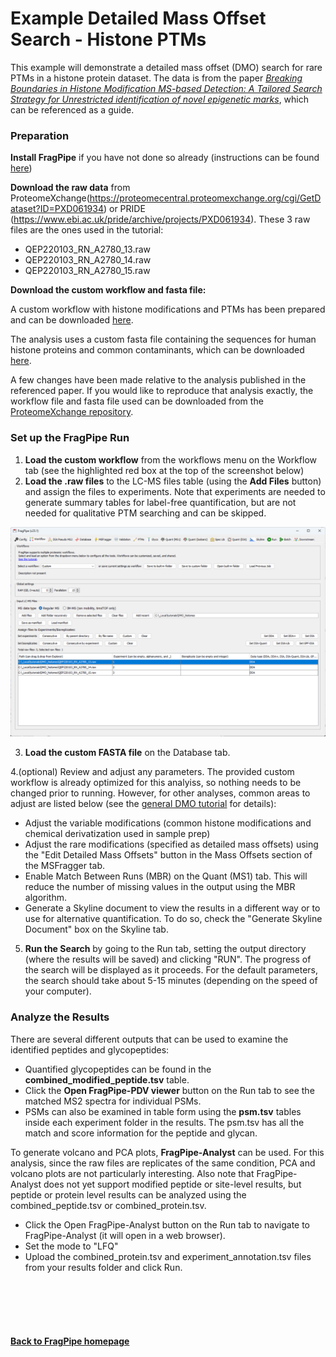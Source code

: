 # Example Detailed Mass Offset Search - Histone PTMs

This example will demonstrate a detailed mass offset (DMO) search for rare PTMs in a histone protein dataset. The data is from the paper [*Breaking Boundaries in Histone Modification MS-based Detection: A Tailored Search Strategy for Unrestricted identification of novel epigenetic marks*](https://proteomecentral.proteomexchange.org/cgi/GetDataset?ID=PXD061934), which can be referenced as a guide. 

### Preparation 
**Install FragPipe** if you have not done so already (instructions can be found [here](https://fragpipe.nesvilab.org/docs/tutorial_fragpipe.html#configure-fragpipe))  

**Download the raw data** from ProteomeXchange(https://proteomecentral.proteomexchange.org/cgi/GetDataset?ID=PXD061934) or PRIDE (https://www.ebi.ac.uk/pride/archive/projects/PXD061934). These 3 raw files are the ones used in the tutorial:
  - QEP220103_RN_A2780_13.raw
  - QEP220103_RN_A2780_14.raw
  - QEP220103_RN_A2780_15.raw


**Download the custom workflow and fasta file:** 

A custom workflow with histone modifications and PTMs has been prepared and can be downloaded [here](https://raw.githubusercontent.com/Nesvilab/FragPipe/gh-pages/files/histones-dmo-example.workflow). 

The analysis uses a custom fasta file containing the sequences for human histone proteins and common contaminants, which can be downloaded [here](https://raw.githubusercontent.com/Nesvilab/FragPipe/gh-pages/files/HumanHistones-contam-decoys.fasta). 

A few changes have been made relative to the analysis published in the referenced paper. If you would like to reproduce that analysis exactly, the workflow file and fasta file used can be downloaded from the [ProteomeXchange repository](https://proteomecentral.proteomexchange.org/cgi/GetDataset?ID=PXD061934). 

### Set up the FragPipe Run

1) **Load the custom workflow** from the workflows menu on the Workflow tab (see the highlighted red box at the top of the screenshot below)
2) **Load the .raw files** to the LC-MS files table (using the **Add Files** button) and assign the files to experiments. Note that experiments are needed to generate summary tables for label-free quantification, but are not needed for qualitative PTM searching and can be skipped.  

![](https://raw.githubusercontent.com/Nesvilab/FragPipe/gh-pages/images/tutorial-dmo-histones_experiment_setup.png)

3. **Load the custom FASTA file** on the Database tab. 

4.(optional) Review and adjust any parameters. The provided custom workflow is already optimized for this analyiss, so nothing needs to be changed prior to running. However, for other analyses, common areas to adjust are listed below (see the [general DMO tutorial](https://fragpipe.nesvilab.org/docs/tutorial_offset.html) for details):  

+ Adjust the variable modifications (common histone modifications and chemical derivatization used in sample prep) 
+ Adjust the rare modifications (specified as detailed mass offsets) using the "Edit Detailed Mass Offsets" button in the Mass Offsets section of the MSFragger tab.  
+ Enable Match Between Runs (MBR) on the Quant (MS1) tab. This will reduce the number of missing values in the output using the MBR algorithm.  
+ Generate a Skyline document to view the results in a different way or to use for alternative quantification. To do so, check the "Generate Skyline Document" box on the Skyline tab.  


5. **Run the Search** by going to the Run tab, setting the output directory (where the results will be saved) and clicking "RUN". The progress of the search will be displayed as it proceeds. For the default parameters, the search should take about 5-15 minutes (depending on the speed of your computer). 


### Analyze the Results
There are several different outputs that can be used to examine the identified peptides and glycopeptides:
 + Quantified glycopeptides can be found in the **combined_modified_peptide.tsv** table. 
 + Click the **Open FragPipe-PDV viewer** button on the Run tab to see the matched MS2 spectra for individual PSMs. 
 + PSMs can also be examined in table form using the **psm.tsv** tables inside each experiment folder in the results. The psm.tsv has all the match and score information for the peptide and glycan.
 
 To generate volcano and PCA plots, **FragPipe-Analyst** can be used. For this analysis, since the raw files are replicates of the same condition, PCA and volcano plots are not particularly interesting. Also note that FragPipe-Analyst does not yet support modified peptide or site-level results, but peptide or protein level results can be analyzed using the combined_peptide.tsv or combined_protein.tsv.
 + Click the Open FragPipe-Analyst button on the Run tab to navigate to FragPipe-Analyst (it will open in a web browser). 
 + Set the mode to "LFQ"
 + Upload the combined_protein.tsv and experiment_annotation.tsv files from your results folder and click Run. 


<br>
<br>
<br>
<br>

#### [Back to FragPipe homepage](https://fragpipe.nesvilab.org/)